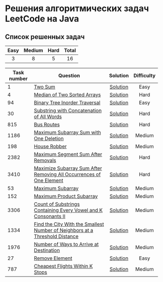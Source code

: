 # Решения алгоритмических задач LeetCode на Java

## Список решенных задач

| Easy | Medium | Hard | Total |
|:----:|:------:|:----:|:-----:|
|  3   |   8    |  5   |  16   |

| Task number | Question                                                                                                                                                                                             |                      Solution                       | Difficulty |
|-------------|------------------------------------------------------------------------------------------------------------------------------------------------------------------------------------------------------|:---------------------------------------------------:|:----------:|
| 1           | [Two Sum](https://leetcode.com/problems/two-sum/description)                                                                                                                                         |                    [Solution](https://github.com/kirshumir01/leetcode/blob/main/src/easy/TwoSum.java)                     |    Easy    |
| 4           | [Median of Two Sorted Arrays](https://leetcode.com/problems/median-of-two-sorted-arrays/description)                                                                                                 |                    [Solution](https://github.com/kirshumir01/leetcode/blob/main/src/hard/MedianOfTwoSortedArrays.java)                     |    Hard    |
| 94          | [Binary Tree Inorder Traversal](https://leetcode.com/problems/binary-tree-inorder-traversal/description)                                                                                             |                    [Solution](https://github.com/kirshumir01/leetcode/blob/main/src/easy/BinaryTreeInorderTraversal.java)                     |    Easy    |
| 30          | [Substring with Concatenation of All Words](https://leetcode.com/problems/substring-with-concatenation-of-all-words/description)                                                                     |                    [Solution](https://github.com/kirshumir01/leetcode/blob/main/src/hard/SubstringWithConcatenationOfAllWords.java)                     |    Hard    |
| 815         | [Bus Routes](https://leetcode.com/problems/bus-routes/description)                                                                                                                                   |                    [Solution](https://github.com/kirshumir01/leetcode/blob/main/src/hard/BusRoutes.java)                     |    Hard    |
| 1186        | [Maximum Subarray Sum with One Deletion](https://leetcode.com/problems/maximum-subarray-sum-with-one-deletion/description)                                                                           |                    [Solution](https://github.com/kirshumir01/leetcode/blob/main/src/medium/MaximumSubarraySumWithOneDeletion.java)                     |   Medium   |
| 198         | [House Robber](https://leetcode.com/problems/house-robber/description)                                                                                                                               |                    [Solution](https://github.com/kirshumir01/leetcode/blob/main/src/medium/HouseRobber.java)                     |   Medium   |
| 2382        | [Maximum Segment Sum After Removals](https://leetcode.com/problems/maximum-segment-sum-after-removals/description)                                                                                   |                    [Solution](https://github.com/kirshumir01/leetcode/blob/main/src/hard/MaximumSegmentSumAfterRemovals.java)                     |    Hard    |
| 3410        | [Maximize Subarray Sum After Removing All Occurrences of One Element](https://leetcode.com/problems/maximize-subarray-sum-after-removing-all-occurrences-of-one-element/description)                 |                    [Solution](https://github.com/kirshumir01/leetcode/blob/main/src/hard/MaximizeSubarraySumAfterRemovingAllOccurrencesOfOneElement.java)                     |    Hard    |
| 53          | [Maximum Subarray](https://leetcode.com/problems/maximum-subarray/description)                                                                                                                       |                    [Solution](https://github.com/kirshumir01/leetcode/blob/main/src/medium/MaximumSubarray.java)                     |   Medium   |
| 152         | [Maximum Product Subarray](https://leetcode.com/problems/maximum-product-subarray/description)                                                                                                       |                    [Solution](https://github.com/kirshumir01/leetcode/blob/main/src/medium/MaximumProductSubarray.java)                     |   Medium   |
| 3306        | [Count of Substrings Containing Every Vowel and K Consonants II](https://leetcode.com/problems/count-of-substrings-containing-every-vowel-and-k-consonants-ii/description)                           |                    [Solution](https://github.com/kirshumir01/leetcode/blob/main/src/medium/CountOfSubstringsContainingEveryVowelAndKConsonantsII.java)                     |   Medium   |
| 1334        | [Find the City With the Smallest Number of Neighbors at a Threshold Distance](https://leetcode.com/problems/find-the-city-with-the-smallest-number-of-neighbors-at-a-threshold-distance/description) |                    [Solution](https://github.com/kirshumir01/leetcode/blob/main/src/medium/FindTheCityWithTheSmallestNumberOfNeighbors.java)                     |   Medium   |
| 1976        | [Number of Ways to Arrive at Destination](https://leetcode.com/problems/number-of-ways-to-arrive-at-destination/description)                                                                         |                    [Solution](https://github.com/kirshumir01/leetcode/blob/main/src/medium/NumberOfWaysToArriveAtDestination.java)                     |   Medium   |
| 27          | [Remove Element](https://leetcode.com/problems/remove-element/description)                                                                                                                           |                    [Solution](https://github.com/kirshumir01/leetcode/blob/main/src/easy/RemoveElement.java)                     |    Easy    |
| 787         | [Cheapest Flights Within K Stops](https://leetcode.com/problems/cheapest-flights-within-k-stops/description)                                                                                         |                    [Solution](https://github.com/kirshumir01/leetcode/blob/main/src/medium/CheapestFlightsWithinKStops.java)                     |   Medium   |

